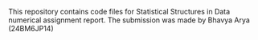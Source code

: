 This repository contains code files for Statistical Structures in Data numerical assignment report.
The submission was made by Bhavya Arya (24BM6JP14)
